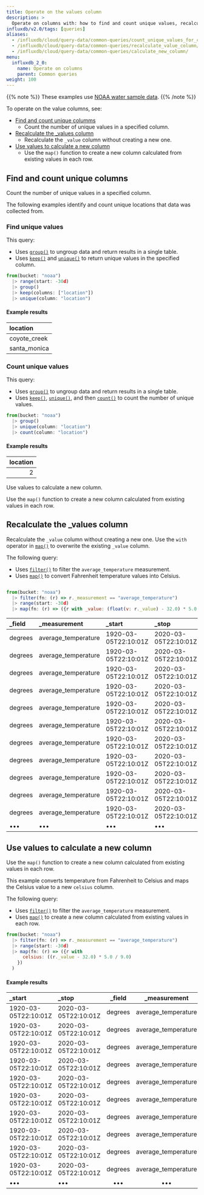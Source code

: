 ```yaml
---
title: Operate on the values column
description: >
  Operate on columns with: how to find and count unique values, recalculate the _value column, and how to use values to calculate a new column.
influxdb/v2.0/tags: [queries]
aliases: 
  - /influxdb/cloud/query-data/common-queries/count_unique_values_for_column/
  - /influxdb/cloud/query-data/common-queries/recalculate_value_column/
  - /influxdb/cloud/query-data/common-queries/calculate_new_column/
menu:
  influxdb_2_0:
    name: Operate on columns
    parent: Common queries
weight: 100  
---
```


{{% note %}}
These examples use [NOAA water sample data](/influxdb/v2.0/reference/sample-data/#noaa-water-sample-data).
{{% /note %}}

To operate on the value columns, see: 

- [Find and count unique columms](#find-and-count-unique-columns)
     - Count the number of unique values in a specified column.
- [Recalculate the _values column](#recalculate-the-_values-column)
     - Recalculate the `_value` column without creating a new one.
- [Use values to calculate a new column](#use-values-to-calculate-a-new-column)
     - Use the `map()` function to create a new column calculated from existing values in each row. 

## Find and count unique columns 

Count the number of unique values in a specified column.

The following examples identify and count unique locations that data was collected from.

### Find unique values

This query:

  - Uses [`group()`](/influxdb/v2.0/reference/flux/stdlib/built-in/transformations/group/) to ungroup data and return results in a single table.
  - Uses [`keep()`](/influxdb/v2.0/reference/flux/stdlib/built-in/transformations/keep/) and [`unique()`](/influxdb/v2.0/reference/flux/stdlib/built-in/transformations/selectors/unique/) to return unique values in the specified column.

```js
from(bucket: "noaa")
  |> range(start: -30d)
  |> group()
  |> keep(columns: ["location"])
  |> unique(column: "location")
```

#### Example results
| location     |
|:--------     |
| coyote_creek |
| santa_monica |

### Count unique values

This query:

  - Uses [`group()`](/influxdb/v2.0/reference/flux/stdlib/built-in/transformations/group/) to ungroup data and return results in a single table.
  - Uses [`keep()`](/influxdb/v2.0/reference/flux/stdlib/built-in/transformations/keep/), [`unique()`](/influxdb/v2.0/reference/flux/stdlib/built-in/transformations/selectors/unique/), and then [`count()`](/influxdb/v2.0/reference/flux/stdlib/built-in/transformations/aggregates/count/) to count the number of unique values.

```js
from(bucket: "noaa")
  |> group()
  |> unique(column: "location")
  |> count(column: "location")
```

#### Example results

| location  |
| ---------:|
| 2         |

Use values to calculate a new column. 

 Use the `map()` function to create a new column calculated from existing values in each row.

## Recalculate the _values column 

Recalculate the `_value` column without creating a new one. Use the `with` operator in [`map()`](/influxdb/v2.0/reference/flux/stdlib/built-in/transformations/map/) to overwrite the existing `_value` column.

The following query:

  - Uses [`filter()`](/influxdb/v2.0/reference/flux/stdlib/built-in/transformations/filter/) to filter the `average_temperature` measurement.
  - Uses [`map()`](/influxdb/v2.0/reference/flux/stdlib/built-in/transformations/map/) to convert Fahrenheit temperature values into Celsius.

```js

from(bucket: "noaa")
  |> filter(fn: (r) => r._measurement == "average_temperature")
  |> range(start: -30d)
  |> map(fn: (r) => ({r with _value: (float(v: r._value) - 32.0) * 5.0 / 9.0} ))
```

| _field  | _measurement        | _start               | _stop                | _time                | location     | _value             |
|:------  |:------------        |:------               |:-----                |:-----                |:--------     | ------:            |
| degrees | average_temperature | 1920-03-05T22:10:01Z | 2020-03-05T22:10:01Z | 2019-08-17T00:00:00Z | coyote_creek | 27.77777777777778  |
| degrees | average_temperature | 1920-03-05T22:10:01Z | 2020-03-05T22:10:01Z | 2019-08-17T00:06:00Z | coyote_creek | 22.77777777777778  |
| degrees | average_temperature | 1920-03-05T22:10:01Z | 2020-03-05T22:10:01Z | 2019-08-17T00:12:00Z | coyote_creek | 30                 |
| degrees | average_temperature | 1920-03-05T22:10:01Z | 2020-03-05T22:10:01Z | 2019-08-17T00:18:00Z | coyote_creek | 31.666666666666668 |
| degrees | average_temperature | 1920-03-05T22:10:01Z | 2020-03-05T22:10:01Z | 2019-08-17T00:24:00Z | coyote_creek | 25                 |
| degrees | average_temperature | 1920-03-05T22:10:01Z | 2020-03-05T22:10:01Z | 2019-08-17T00:30:00Z | coyote_creek | 21.11111111111111  |
| degrees | average_temperature | 1920-03-05T22:10:01Z | 2020-03-05T22:10:01Z | 2019-08-17T00:36:00Z | coyote_creek | 28.88888888888889  |
| degrees | average_temperature | 1920-03-05T22:10:01Z | 2020-03-05T22:10:01Z | 2019-08-17T00:42:00Z | coyote_creek | 24.444444444444443 |
| degrees | average_temperature | 1920-03-05T22:10:01Z | 2020-03-05T22:10:01Z | 2019-08-17T00:48:00Z | coyote_creek | 29.444444444444443 |
| degrees | average_temperature | 1920-03-05T22:10:01Z | 2020-03-05T22:10:01Z | 2019-08-17T00:54:00Z | coyote_creek | 26.666666666666668 |
| degrees | average_temperature | 1920-03-05T22:10:01Z | 2020-03-05T22:10:01Z | 2019-08-17T01:00:00Z | coyote_creek | 21.11111111111111  |
| •••     | •••                 | •••                  | •••                  | •••                  | •••          | •••                |

## Use values to calculate a new column

Use the `map()` function to create a new column calculated from existing values in each row.

This example converts temperature from Fahrenheit to Celsius and maps the Celsius value to a new `celsius` column.

The following query:

  - Uses [`filter()`](/influxdb/v2.0/reference/flux/stdlib/built-in/transformations/filter/) to filter the `average_temperature` measurement.
  - Uses [`map()`](/influxdb/v2.0/reference/flux/stdlib/built-in/transformations/map/) to create a new column calculated from existing values in each row.

```js
from(bucket: "noaa")
  |> filter(fn: (r) => r._measurement == "average_temperature")
  |> range(start: -30d)
  |> map(fn: (r) => ({r with
      celsius: ((r._value - 32.0) * 5.0 / 9.0)
    })
  )
```

#### Example results

| _start               | _stop                | _field  | _measurement        | location     | _time                | _value | celsius |
|:------               |:-----                |:------: |:------------:       |:--------:    |:-----                | ------:| -------:|
| 1920-03-05T22:10:01Z | 2020-03-05T22:10:01Z | degrees | average_temperature | coyote_creek | 2019-08-17T00:00:00Z | 82     | 27.78   |
| 1920-03-05T22:10:01Z | 2020-03-05T22:10:01Z | degrees | average_temperature | coyote_creek | 2019-08-17T00:06:00Z | 73     | 22.78   |
| 1920-03-05T22:10:01Z | 2020-03-05T22:10:01Z | degrees | average_temperature | coyote_creek | 2019-08-17T00:12:00Z | 86     | 30.00   |
| 1920-03-05T22:10:01Z | 2020-03-05T22:10:01Z | degrees | average_temperature | coyote_creek | 2019-08-17T00:18:00Z | 89     | 31.67   |
| 1920-03-05T22:10:01Z | 2020-03-05T22:10:01Z | degrees | average_temperature | coyote_creek | 2019-08-17T00:24:00Z | 77     | 25.00   |
| 1920-03-05T22:10:01Z | 2020-03-05T22:10:01Z | degrees | average_temperature | coyote_creek | 2019-08-17T00:30:00Z | 70     | 21.11   |
| 1920-03-05T22:10:01Z | 2020-03-05T22:10:01Z | degrees | average_temperature | coyote_creek | 2019-08-17T00:36:00Z | 84     | 28.89   |
| 1920-03-05T22:10:01Z | 2020-03-05T22:10:01Z | degrees | average_temperature | coyote_creek | 2019-08-17T00:42:00Z | 76     | 24.44   |
| 1920-03-05T22:10:01Z | 2020-03-05T22:10:01Z | degrees | average_temperature | coyote_creek | 2019-08-17T00:48:00Z | 85     | 29.44   |
| 1920-03-05T22:10:01Z | 2020-03-05T22:10:01Z | degrees | average_temperature | coyote_creek | 2019-08-17T00:54:00Z | 80     | 26.67   |
| •••                  | •••                  | •••     | •••                 | •••          | •••                  | •••    | •••     |
